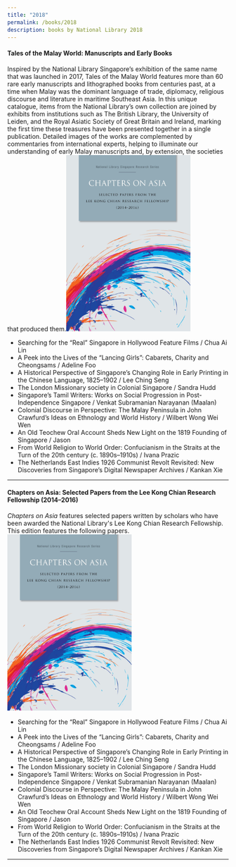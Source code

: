 ```yaml
---
title: "2018"
permalink: /books/2018
description: books by National Library 2018
---
```

#### <a style="text-decoration: none; font-weight: bold;" href="/vol-13/issue-2/jul-sep-2017/talesofmalayworld" target="_blank">Tales of the Malay World: Manuscripts and Early Books </a> 
Inspired by the National Library Singapore’s exhibition of the same name that was launched in 2017, Tales of the Malay World features more than 60 rare early manuscripts and lithographed books from centuries past, at a time when Malay was the dominant language of trade, diplomacy, religious discourse and literature in maritime Southeast Asia. In this unique catalogue, items from the National Library’s own collection are joined by exhibits from institutions such as The British Library, the University of Leiden, and the Royal Asiatic Society of Great Britain and Ireland, marking the first time these treasures have been presented together in a single publication. Detailed images of the works are complemented by commentaries from international experts, helping to illuminate our understanding of early Malay manuscripts and, by extension, the societies that produced them.<img src="/images/publications/COA2014-16-web.jpg" style="width:auto; height:400px">

* Searching for the “Real” Singapore in Hollywood Feature Films / Chua Ai Lin 
* A Peek into the Lives of the “Lancing Girls”: Cabarets, Charity and Cheongsams / Adeline Foo 
* A Historical Perspective of Singapore’s Changing Role in Early Printing in the Chinese Language, 1825–1902 / Lee Ching Seng 
* The London Missionary society in Colonial Singapore / Sandra Hudd 
* Singapore’s Tamil Writers: Works on Social Progression in Post-Independence Singapore / Venkat Subramanian Narayanan (Maalan) 
* Colonial Discourse in Perspective: The Malay Peninsula in John Crawfurd’s Ideas on Ethnology and World History / Wilbert Wong Wei Wen 
* An Old Teochew Oral Account Sheds New Light on the 1819 Founding of Singapore / Jason 
* From World Religion to World Order: Confucianism in the Straits at the Turn of the 20th century (c. 1890s–1910s) / Ivana Prazic 
* The Netherlands East Indies 1926 Communist Revolt Revisited: New Discoveries from Singapore’s Digital Newspaper Archives / Kankan Xie

<hr>

#### <a style="text-decoration: none; font-weight: bold;" href="https://eresources.nlb.gov.sg/printheritage/detail/9939d7bf-ee29-44d1-ae82-01269d2d029c.aspx?s=chapters%20on%20asia" target="_blank">Chapters on Asia: Selected Papers from the Lee Kong Chian Research Fellowship (2014–2016)</a> 
<i>Chapters on Asia</i> features selected papers written by scholars who have been awarded the National Library's Lee Kong Chian Research Fellowship. This edition features the following papers. 
<img src="/images/publications/COA2014-16-web.jpg" style="width:auto; height:400px">

* Searching for the “Real” Singapore in Hollywood Feature Films / Chua Ai Lin 
* A Peek into the Lives of the “Lancing Girls”: Cabarets, Charity and Cheongsams / Adeline Foo 
* A Historical Perspective of Singapore’s Changing Role in Early Printing in the Chinese Language, 1825–1902 / Lee Ching Seng 
* The London Missionary society in Colonial Singapore / Sandra Hudd 
* Singapore’s Tamil Writers: Works on Social Progression in Post-Independence Singapore / Venkat Subramanian Narayanan (Maalan) 
* Colonial Discourse in Perspective: The Malay Peninsula in John Crawfurd’s Ideas on Ethnology and World History / Wilbert Wong Wei Wen 
* An Old Teochew Oral Account Sheds New Light on the 1819 Founding of Singapore / Jason 
* From World Religion to World Order: Confucianism in the Straits at the Turn of the 20th century (c. 1890s–1910s) / Ivana Prazic 
* The Netherlands East Indies 1926 Communist Revolt Revisited: New Discoveries from Singapore’s Digital Newspaper Archives / Kankan Xie

<hr>